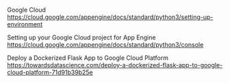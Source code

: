 Google Cloud
https://cloud.google.com/appengine/docs/standard/python3/setting-up-environment

Setting up your Google Cloud project for App Engine
https://cloud.google.com/appengine/docs/standard/python3/console

Deploy a Dockerized Flask App to Google Cloud Platform 
https://towardsdatascience.com/deploy-a-dockerized-flask-app-to-google-cloud-platform-71d91b39b25e

